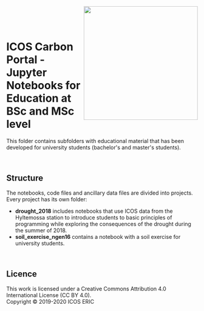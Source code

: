 <img src="https://www.icos-cp.eu/sites/default/files/2017-11/ICOS_CP_logo.png" width="300" align="right"/>
<br>
<br>
<br>

# ICOS Carbon Portal - Jupyter Notebooks for Education at BSc and MSc level

This folder contains subfolders with educational material that has been developed for university students (bachelor's and master's students).

<br>

## Structure
The notebooks, code files and ancillary data files are divided into projects. Every project has its own folder:

* **drought_2018** includes notebooks that use ICOS data from the Hyltemossa station to introduce students to basic principles of programming while exploring the consequences of the drought during the summer of 2018.
* **soil_exercise_ngen16** contains a notebook with a soil exercise for university students.

<br>

## Licence
This work is licensed under a Creative Commons Attribution 4.0 International License (CC BY 4.0). <br>
Copyright © 2019-2020 ICOS ERIC
